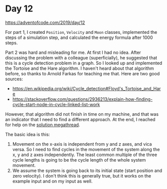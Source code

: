 # Day 12

https://adventofcode.com/2019/day/12

For part 1, I created `Position`, `Velocity` and `Moon` classes, implemented the steps
of a simulation step, and calculated the energy formula after 1000 steps.

Part 2 was hard and misleading for me. At first I had no idea. After discussing the problem
with a colleague (superficially), he suggested that this is a cycle detection problem in
a graph. So I looked up and implemented the Tortoise and the Hare algorithm. I haven't heard
about that algorithm before, so thanks to Arnold Farkas for teaching me that. Here are two
good sources:
- https://en.wikipedia.org/wiki/Cycle_detection#Floyd's_Tortoise_and_Hare
- https://stackoverflow.com/questions/2936213/explain-how-finding-cycle-start-node-in-cycle-linked-list-work

However, that algorithm did not finish in time on my machine, and that was an indicator that I need
to find a different approach. At the end, I reached for help on the [solution megathread](https://www.reddit.com/r/adventofcode/comments/e9j0ve/2019_day_12_solutions/fakyn6l).

The basic idea is this:
1. Movement on the x-axis is independent from y and z axes, and vica versa. So I need to find
cycles in the movement of the system along the x, y and z axes independently. The least common
multiple of the three cycle lengths is going to be the cycle length of the whole system movement.
2. We assume the system is going back to its initial state (start position and zero velocity).
I don't think this is generally true, but it works on the example input and on my input as well.